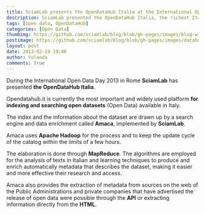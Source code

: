 ```yaml
---
title: SciamLab presents the OpenDataHub Italia at the International Open Data Day 2013
description: SciamLab presented the OpenDataHub Italia, the richest Italian open data catalog. The datasets index was build by SciamLab Amaca platform.
tags: [open data, OpenDataHub]
categories: [Open Data]
thumbimg: https://github.com/sciamlab/blog/blob/gh-pages/images/blog-widget11.jpg.jpg?raw=true
postimage: https://github.com/sciamlab/blog/blob/gh-pages/images/datahub.JPG?raw=true
layout: post
date: 2013-02-19 19:40
author: Yolanda
comments: true
---
```


During the International Open Data Day 2013 in Rome **SciamLab** has presented **the OpenDataHub Italia**.

Opendatahub.it is currently the most important and widely used platform **for indexing and searching open datasets** (Open Data) available in Italy.

The index and the information about the dataset are drawn up by a search engine and data enrichment called **Amaca**, implemented by **SciamLab**.

Amaca uses **Apache Hadoop** for the process and to keep the update cycle of the catalog within the limits of a few hours.

The elaboration is done through **MapReduce**. The algorithms are employed for the analysis of texts in Italian and learning techniques to produce and enrich automatically metadata that describes the dataset, making it easier and more effective their research and access.

Amaca also provides the extraction of metadata from sources on the web of the Public Administrations and private companies that have advertised the release of open data were possible through the **API** or extracting information directly from the **HTML**.
